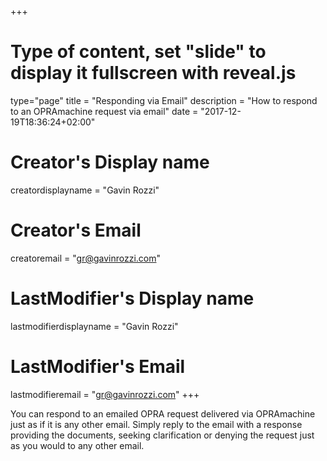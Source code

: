 +++
# Type of content, set "slide" to display it fullscreen with reveal.js
type="page"
title = "Responding via Email"
description = "How to respond to an OPRAmachine request via email"
date = "2017-12-19T18:36:24+02:00"
# Creator's Display name
creatordisplayname = "Gavin Rozzi"
# Creator's Email
creatoremail = "gr@gavinrozzi.com"
# LastModifier's Display name
lastmodifierdisplayname = "Gavin Rozzi"
# LastModifier's Email
lastmodifieremail = "gr@gavinrozzi.com"
+++

You can respond to an emailed OPRA request delivered via OPRAmachine just as if it is any other email. Simply reply to the email with a response providing the documents, seeking clarification or denying the request just as you would to any other email.
